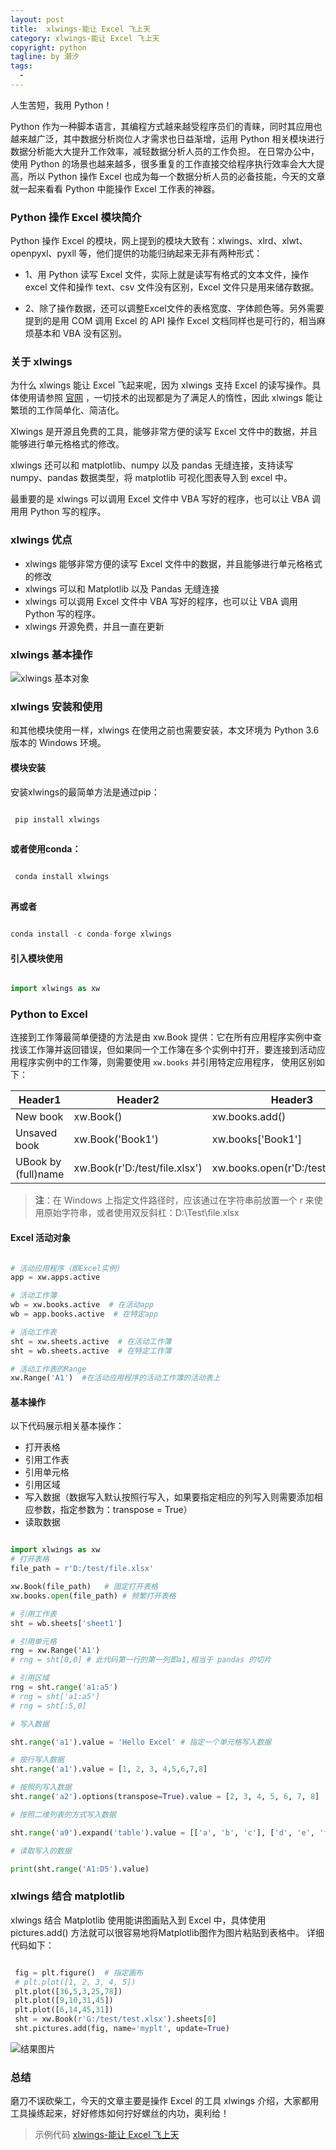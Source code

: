 ```yaml
---
layout: post     
title:  xlwings-能让 Excel 飞上天
category: xlwings-能让 Excel 飞上天
copyright: python                           
tagline: by 潮汐       
tags: 
  - 
---
```

  人生苦短，我用 Python！
  
  Python 作为一种脚本语言，其编程方式越来越受程序员们的青睐，同时其应用也越来越广泛，其中数据分析岗位人才需求也日益渐增，运用 Python 相关模块进行数据分析能大大提升工作效率，减轻数据分析人员的工作负担。
在日常办公中，使用 Python 的场景也越来越多，很多重复的工作直接交给程序执行效率会大大提高，所以 Python 操作 Excel 也成为每一个数据分析人员的必备技能，今天的文章就一起来看看 Python 中能操作 Excel 工作表的神器。 

### Python 操作 Excel 模块简介
  
 Python 操作 Excel 的模块，网上提到的模块大致有：xlwings、xlrd、xlwt、openpyxl、pyxll 等，他们提供的功能归纳起来无非有两种形式：
	
- 1、用 Python 读写 Excel 文件，实际上就是读写有格式的文本文件，操作 excel 文件和操作 text、csv 文件没有区别，Excel 文件只是用来储存数据。
	
- 2、除了操作数据，还可以调整Excel文件的表格宽度、字体颜色等。另外需要提到的是用 COM 调用 Excel 的 API 操作 Excel 文档同样也是可行的，相当麻烦基本和 VBA 没有区别。

### 关于 xlwings

为什么 xlwings 能让 Excel 飞起来呢，因为 xlwings 支持 Excel 的读写操作。具体使用请参照 [官网](https://www.xlwings.org/) ，一切技术的出现都是为了满足人的惰性，因此 xlwings 能让繁琐的工作简单化、简洁化。

Xlwings 是开源且免费的工具，能够非常方便的读写 Excel 文件中的数据，并且能够进行单元格格式的修改。

xlwings 还可以和 matplotlib、numpy 以及 pandas 无缝连接，支持读写 numpy、pandas 数据类型，将 matplotlib 可视化图表导入到 excel 中。

最重要的是 xlwings 可以调用 Excel 文件中 VBA 写好的程序，也可以让 VBA 调用用 Python 写的程序。

### xlwings 优点

- xlwings 能够非常方便的读写 Excel 文件中的数据，并且能够进行单元格格式的修改
- xlwings 可以和 Matplotlib 以及 Pandas 无缝连接
- xlwings 可以调用 Excel 文件中 VBA 写好的程序，也可以让 VBA 调用 Python 写的程序。
- xlwings 开源免费，并且一直在更新

### xlwings 基本操作

![xlwings 基本对象](https://imgkr2.cn-bj.ufileos.com/2a908c79-94c5-4c45-bd1d-c7fa31f24262.webp?UCloudPublicKey=TOKEN_8d8b72be-579a-4e83-bfd0-5f6ce1546f13&Signature=9CKYSHVJOj29v8kCQ4Czyg4MQNw%253D&Expires=1599534813)

### xlwings 安装和使用

和其他模块使用一样，xlwings 在使用之前也需要安装，本文环境为 Python 3.6 版本的 Windows 环境。

#### **模块安装**

安装xlwings的最简单方法是通过pip：

```python

 pip install xlwings
 
```
**或者使用conda：**

```python

 conda install xlwings
 
 ```
 
**再或者**
 
 ```python
 
 conda install -c conda-forge xlwings
 
```

#### 引入模块使用

```python 

import xlwings as xw

```

### Python to Excel

连接到工作簿最简单便捷的方法是由 xw.Book 提供：它在所有应用程序实例中查找该工作簿并返回错误，但如果同一个工作簿在多个实例中打开，要连接到活动应用程序实例中的工作簿，则需要使用 `xw.books` 并引用特定应用程序，
使用区别如下：

| Header1   | Header2     |Header3     |
|---------|--------------------|-------|
| New book  | xw.Book() |xw.books.add()|
| Unsaved book  | xw.Book('Book1') |xw.books['Book1']|
| UBook by (full)name  | xw.Book(r'D:/test/file.xlsx') |xw.books.open(r'D:/test/file.xlsx')|

> **注**：在 Windows 上指定文件路径时，应该通过在字符串前放置一个 r 来使用原始字符串，或者使用双反斜杠：D:\\Test\\file.xlsx


#### Excel 活动对象

```python

# 活动应用程序（即Excel实例）
app = xw.apps.active

# 活动工作簿
wb = xw.books.active  # 在活动app
wb = app.books.active  # 在特定app

# 活动工作表
sht = xw.sheets.active  # 在活动工作簿
sht = wb.sheets.active  # 在特定工作簿

# 活动工作表的Range
xw.Range('A1')  #在活动应用程序的活动工作簿的活动表上

```

#### 基本操作

以下代码展示相关基本操作：
- 打开表格
- 引用工作表
- 引用单元格
- 引用区域
- 写入数据（数据写入默认按照行写入，如果要指定相应的列写入则需要添加相应参数，指定参数为：transpose = True）
- 读取数据

```python

import xlwings as xw
# 打开表格
file_path = r'D:/test/file.xlsx'

xw.Book(file_path)   # 固定打开表格
xw.books.open(file_path) # 频繁打开表格

# 引用工作表
sht = wb.sheets['sheet1']

# 引用单元格
rng = xw.Range('A1')
# rng = sht[0,0] # 此代码第一行的第一列即a1,相当于 pandas 的切片

# 引用区域
rng = sht.range('a1:a5')
# rng = sht['a1:a5']
# rng = sht[:5,0]

# 写入数据

sht.range('a1').value = 'Hello Excel' # 指定一个单元格写入数据

# 按行写入数据
sht.range('a1').value = [1, 2, 3, 4,5,6,7,8]

# 按照列写入数据
sht.range('a2').options(transpose=True).value = [2, 3, 4, 5, 6, 7, 8]

# 按照二维列表的方式写入数据

sht.range('a9').expand('table').value = [['a', 'b', 'c'], ['d', 'e', 'f'], ['g', 'h', 'i'],['j', 'k', 'l']]

# 读取写入的数据

print(sht.range('A1:D5').value)

```

### xlwings 结合 matplotlib
xlwings 结合 Matplotlib 使用能讲图画贴入到 Excel 中，具体使用 pictures.add() 方法就可以很容易地将Matplotlib图作为图片粘贴到表格中。
详细代码如下：

```python

 fig = plt.figure()  # 指定画布
 # plt.plot([1, 2, 3, 4, 5])
 plt.plot([36,5,3,25,78])
 plt.plot([9,10,31,45])
 plt.plot([6,14,45,31])
 sht = xw.Book(r'G:/test/test.xlsx').sheets[0]
 sht.pictures.add(fig, name='myplt', update=True)

```

![结果图片](https://imgkr2.cn-bj.ufileos.com/acb2422f-51bd-474e-9360-81f4e4231e7a.png?UCloudPublicKey=TOKEN_8d8b72be-579a-4e83-bfd0-5f6ce1546f13&Signature=31EA9owFHVvdB6bGe8QZZU8wsbU%253D&Expires=1599534767)


### 总结

磨刀不误砍柴工，今天的文章主要是操作 Excel 的工具 xlwings 介绍，大家都用工具操练起来，好好修炼如何拧好螺丝的内功，奥利给！

> 示例代码 [xlwings-能让 Excel 飞上天](https://github.com/JustDoPython/python-examples/tree/master/chaoxi/Python_xlwings)